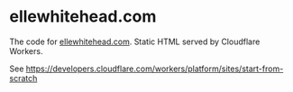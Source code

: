 # ellewhitehead.com

The code for [ellewhitehead.com](ellewhitehead.com). Static HTML served by Cloudflare Workers.

See https://developers.cloudflare.com/workers/platform/sites/start-from-scratch